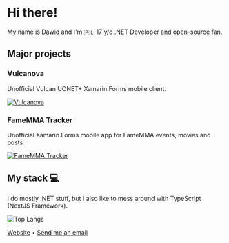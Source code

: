 # Hi there!
My name is Dawid and I'm 🇵🇱 17 y/o .NET Developer and open-source fan.

## Major projects

### Vulcanova
Unofficial Vulcan UONET+ Xamarin.Forms mobile client.

[![Vulcanova](https://github-readme-stats.vercel.app/api/pin/?username=VulcanovaApp&repo=Vulcanova)](https://github.com/VulcanovaApp/Vulcanova)

### FameMMA Tracker
Unofficial Xamarin.Forms mobile app for FameMMA events, movies and posts

[![FameMMA Tracker](https://github-readme-stats.vercel.app/api/pin/?username=FameTracker&repo=FameTreacker)](https://github.com/FameTracker/FameTreacker)

## My stack 💻

I do mostly .NET stuff, but I also like to mess around with TypeScript (NextJS Framework).

![Top Langs](https://github-readme-stats.vercel.app/api/top-langs/?username=assynu&layout=compact&count_private=true)

[Website](https://micorix.com) •
[Send me an email](mailto:contect@assynu.net)
